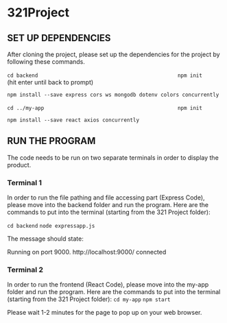 # 321Project

## SET UP DEPENDENCIES
After cloning the project, please set up the dependencies for the project by following these commands.

`cd backend                                             `
`npm init                                               ` (hit enter until back to prompt)

`npm install --save express cors ws mongodb dotenv colors concurrently        `



`cd ../my-app                                           `
`npm init                                               `


`npm install --save react axios concurrently            `


## RUN THE PROGRAM
The code needs to be run on two separate terminals in order to display the product. 
### Terminal 1
In order to run the file pathing and file accessing part (Express Code), please move into the backend folder and run the program.
Here are the commands to put into the terminal (starting from the 321 Project folder):

`cd backend`
`node expressapp.js`

The message should state:

Running on port 9000.
http://localhost:9000/
connected

### Terminal 2
In order to run the frontend (React Code), please move into the my-app folder and run the program. 
Here are the commands to put into the terminal (starting from the 321 Project folder):
`cd my-app`
`npm start`

Please wait 1-2 minutes for the page to pop up on your web browser.
